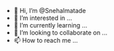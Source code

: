 - 👋 Hi, I’m @Snehalmatade
- 👀 I’m interested in ...
- 🌱 I’m currently learning ...
- 💞️ I’m looking to collaborate on ...
- 📫 How to reach me ...

<!---
Snehalmatade/Snehalmatade is a ✨ special ✨ repository because its `README.md` (this file) appears on your GitHub profile.
You can click the Preview link to take a look at your changes.
--->
